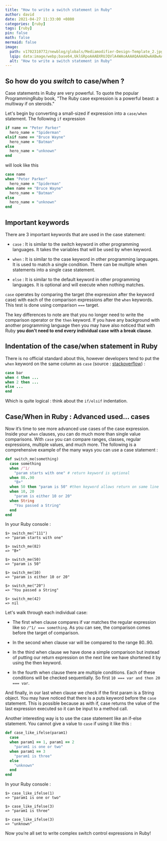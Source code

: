 ```yaml
---
title: "How to write a switch statement in Ruby"
author: david
date: 2021-04-27 11:33:00 +0800
categories: [ruby]
tags: [ruby]
pin: false
math: false
mermaid: false
image:
  path: v1702310772/newblog/globals/Mediamodifier-Design-Template_2.jpg
  lqip: data:image/webp;base64,UklGRpoAAABXRUJQVlA4WAoAAAAQAAAADwAABwAAQUxQSDIAAAARL0AmbZurmr57yyIiqE8oiG0bejIYEQTgqiDA9vqnsUSI6H+oAERp2HZ65qP/VIAWAFZQOCBCAAAA8AEAnQEqEAAIAAVAfCWkAALp8sF8rgRgAP7o9FDvMCkMde9PK7euH5M1m6VWoDXf2FkP3BqV0ZYbO6NA/VFIAAAA
  alt: "How to write a switch statement in Ruby"
---
```


## So how do you *switch* to case/when ?

Case statements in Ruby are very powerful. To quote the popular  ProgrammingRuby book, "The Ruby case expression is a powerful beast: a multiway if on steroids."

Let's begin by converting a small-sized if expression into a `case/when` statement. The following `if` expression

```ruby
if name == "Peter Parker"
  hero_name = "Spiderman"
elsif name == "Bruce Wayne"
  hero_name = "Batman"
else
  hero_name = "unknown"
end
```

will look like this

```ruby
case name
when "Peter Parker"
  hero_name = "Spiderman"
when name == "Bruce Wayne"
  hero_name = "Batman"
else
  hero_name = "unknown"
end
```

## Important keywords 

There are 3 important keywords that are used in the case statement:

 - `case` : It is similar to the switch keyword in other programming languages. It takes the variables that will be used by when keyword.

 - `when` : It is similar to the case keyword in other programming languages. It is used to match a single condition. There can be multiple when statements into a single case statement.

 - `else` : It is similar to the default keyword in other programming languages. It is optional and will execute when nothing matches.

`case` operates by comparing the target (the expression after the keyword case) with each of the comparison expressions after the `when` keywords. This test is done using comparison `===` target.

The key differences to note are that you no longer need to write the comparison operator or the `then` keyword. If you have any background with another programming language then you may have also noticed that with Ruby **you don't need to end every individual case with a break clause**.

## Indentation of the case/when statement in Ruby

There is no official standard about this, however developers tend  to put the `when` keyword on the same column as `case`  (source : [stackoverflow](https://stackoverflow.com/questions/17707373/ruby-is-there-a-right-way-to-indent-a-case-statement)) :

```ruby
case bar
when 4 then ...
when 2 then ...
else ...
end
```

Which is quite logical : think about the `if/elsif` indentation.

## Case/When in Ruby : Advanced used... cases

Now it’s time to see more advanced use cases of the case expression. Inside your `when` clauses, you can do much more than single value comparisons. With `case` you can compare ranges, classes, regular expressions, multiple values, and much more. The following is a comprehensive example of the many ways you can use a case statement :


```ruby
def switch_me(something)
  case something
  when /^1/ 
    "param starts with one" # return keyword is optional
  when 80..90
    "B+"
  when 50 then "param is 50" #then keyword allows return on same line
  when 10, 20
    "param is either 10 or 20"
  when String
    "You passed a String"
  end
end
```

In your Ruby console :

```shell
$> switch_me("111")
=> "param starts with one"

$> switch_me(82)
=> "B+"

$> switch_me(50)
=> "param is 50"

$> switch_me(10)
=> "param is either 10 or 20"

$> switch_me("20")
=> "You passed a String"

$> switch_me(42)
=> nil
```

Let's walk through each individual case:

 - The first when clause compares if var matches the regular expression like so `/^1/ === something`. As you can see, the comparison comes before the target of comparison.

 - In the second when clause var will be compared to the range 80..90.
  
 - In the third when clause we have done a simple comparison but instead of putting our return expression on the next line we have shortened it by using the then keyword.

 - In the fourth when clause there are multiple conditions. Each of these conditions will be checked sequentially. So first `10 === var and then 20 === var`.

And finally, in our last when clause we check if the first param is a String object. You may have noticed that there is a puts keyword before the `case` statement. This is possible because as with if, case returns the value of the last expression executed so it can be input to a method call.

Another interesting way is to use the case statement like an if-else statement. You cannot give a value to `case` if using it like this :

```ruby
def case_like_ifelse(param1)
  case
  when param1 == 1, param1 == 2
    "param1 is one or two"
  when param1 == 3
    "param1 is three"
  else
    "unknown"
  end
end
```

In your Ruby console :

```shell
$> case_like_ifelse(1)
=> "param1 is one or two"

$> case_like_ifelse(3)
=> "param1 is three"

$> case_like_ifelse(3)
=> "unknown"
```

Now you’re all set to write complex switch control expressions in Ruby!